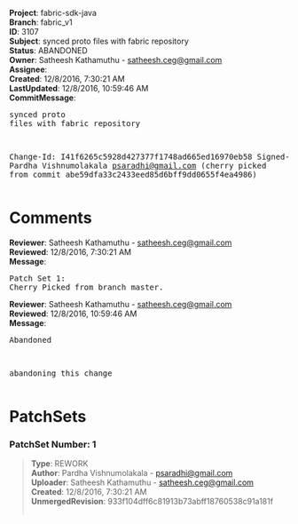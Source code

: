 <strong>Project</strong>: fabric-sdk-java<br><strong>Branch</strong>: fabric_v1<br><strong>ID</strong>: 3107<br><strong>Subject</strong>: synced proto files with fabric repository<br><strong>Status</strong>: ABANDONED<br><strong>Owner</strong>: Satheesh Kathamuthu - satheesh.ceg@gmail.com<br><strong>Assignee</strong>:<br><strong>Created</strong>: 12/8/2016, 7:30:21 AM<br><strong>LastUpdated</strong>: 12/8/2016, 10:59:46 AM<br><strong>CommitMessage</strong>:<br><pre>synced proto files with fabric repository

Change-Id: I41f6265c5928d427377f1748ad665ed16970eb58
Signed-off-by: Pardha Vishnumolakala <psaradhi@gmail.com>
(cherry picked from commit abe59dfa33c2433eed85d6bff9dd0655f4ea4986)
</pre><h1>Comments</h1><strong>Reviewer</strong>: Satheesh Kathamuthu - satheesh.ceg@gmail.com<br><strong>Reviewed</strong>: 12/8/2016, 7:30:21 AM<br><strong>Message</strong>: <pre>Patch Set 1: Cherry Picked from branch master.</pre><strong>Reviewer</strong>: Satheesh Kathamuthu - satheesh.ceg@gmail.com<br><strong>Reviewed</strong>: 12/8/2016, 10:59:46 AM<br><strong>Message</strong>: <pre>Abandoned

abandoning this change</pre><h1>PatchSets</h1><h3>PatchSet Number: 1</h3><blockquote><strong>Type</strong>: REWORK<br><strong>Author</strong>: Pardha Vishnumolakala - psaradhi@gmail.com<br><strong>Uploader</strong>: Satheesh Kathamuthu - satheesh.ceg@gmail.com<br><strong>Created</strong>: 12/8/2016, 7:30:21 AM<br><strong>UnmergedRevision</strong>: 933f104dff6c81913b73abff18760538c91a181f<br><br></blockquote>